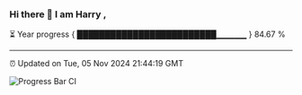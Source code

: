 ### Hi there 👋 I am Harry , 

⏳ Year progress { █████████████████████████▁▁▁▁▁ } 84.67 %

---

⏰ Updated on Tue, 05 Nov 2024 21:44:19 GMT

![Progress Bar CI](https://github.com/duykhang68/duykhang68/workflows/Progress%20Bar%20CI/badge.svg)
